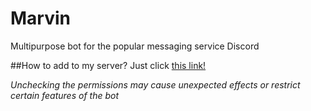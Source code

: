 # Marvin
Multipurpose bot for the popular messaging service Discord

##How to add to my server?
Just click [this link!](https://discordapp.com/oauth2/authorize?client_id=199977541635801088&scope=bot&permissions=271711254)

*Unchecking the permissions may cause unexpected effects or restrict certain features of the bot*
